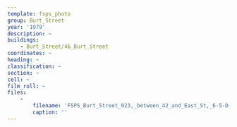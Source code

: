 ```yaml
---
template: fsps_photo
group: Burt_Street
year: '1979'
description: ~
buildings:
    - Burt_Street/46_Burt_Street
coordinates: ~
heading: ~
classification: ~
section: ~
cell: ~
film_roll: ~
files:
    -
        filename: 'FSPS_Burt_Street_023,_between_42_and_East_St,_6-5-D,_1979.png'
        caption: ''
---
```

